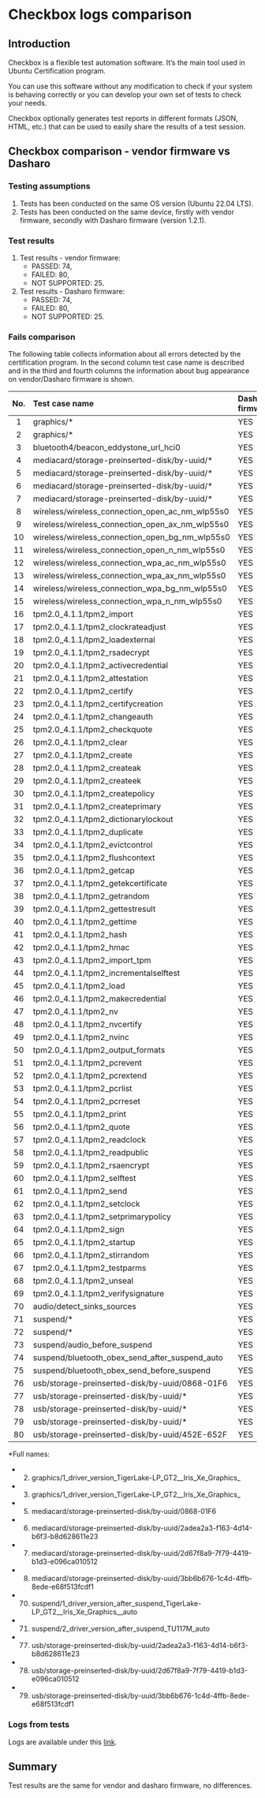 # Checkbox logs comparison

## Introduction

Checkbox is a flexible test automation software. It’s the main tool used in
Ubuntu Certification program.

You can use this software without any modification to check if your system is
behaving correctly or you can develop your own set of tests to check your
needs.

Checkbox optionally generates test reports in different formats
(JSON, HTML, etc.) that can be used to easily share the results of
a test session.

## Checkbox comparison - vendor firmware vs Dasharo

### Testing assumptions

1. Tests has been conducted on the same OS version (Ubuntu 22.04 LTS).
1. Tests has been conducted on the same device, firstly with vendor firmware,
    secondly with Dasharo firmware (version 1.2.1).

### Test results

1. Test results - vendor firmware:
    - PASSED: 74,
    - FAILED: 80,
    - NOT SUPPORTED: 25.
1. Test results - Dasharo firmware:
    - PASSED: 74,
    - FAILED: 80,
    - NOT SUPPORTED: 25.

### Fails comparison

The following table collects information about all errors detected by the
certification program. In the second column test case name is described and in
the third and fourth columns the information about bug appearance on vendor/Dasharo
firmware is shown.

| No.    | Test case name                                  | Dasharo firmware | Vendor firmware |
|:------:|:------------------------------------------------|:-----------------|:----------------|
| 1      | graphics/*                                      | YES              | YES             |
| 2      | graphics/*                                      | YES              | YES             |
| 3      | bluetooth4/beacon_eddystone_url_hci0            | YES              | YES             |
| 4      | mediacard/storage-preinserted-disk/by-uuid/*    | YES              | YES             |
| 5      | mediacard/storage-preinserted-disk/by-uuid/*    | YES              | YES             |
| 6      | mediacard/storage-preinserted-disk/by-uuid/*    | YES              | YES             |
| 7      | mediacard/storage-preinserted-disk/by-uuid/*    | YES              | YES             |
| 8      | wireless/wireless_connection_open_ac_nm_wlp55s0 | YES              | YES             |
| 9      | wireless/wireless_connection_open_ax_nm_wlp55s0 | YES              | YES             |
| 10     | wireless/wireless_connection_open_bg_nm_wlp55s0 | YES              | YES             |
| 11     | wireless/wireless_connection_open_n_nm_wlp55s0  | YES              | YES             |
| 12     | wireless/wireless_connection_wpa_ac_nm_wlp55s0  | YES              | YES             |
| 13     | wireless/wireless_connection_wpa_ax_nm_wlp55s0  | YES              | YES             |
| 14     | wireless/wireless_connection_wpa_bg_nm_wlp55s0  | YES              | YES             |
| 15     | wireless/wireless_connection_wpa_n_nm_wlp55s0   | YES              | YES             |
| 16     | tpm2.0_4.1.1/tpm2_import                        | YES              | YES             |
| 17     | tpm2.0_4.1.1/tpm2_clockrateadjust               | YES              | YES             |
| 18     | tpm2.0_4.1.1/tpm2_loadexternal                  | YES              | YES             |
| 19     | tpm2.0_4.1.1/tpm2_rsadecrypt                    | YES              | YES             |
| 20     | tpm2.0_4.1.1/tpm2_activecredential              | YES              | YES             |
| 21     | tpm2.0_4.1.1/tpm2_attestation                   | YES              | YES             |
| 22     | tpm2.0_4.1.1/tpm2_certify                       | YES              | YES             |
| 23     | tpm2.0_4.1.1/tpm2_certifycreation               | YES              | YES             |
| 24     | tpm2.0_4.1.1/tpm2_changeauth                    | YES              | YES             |
| 25     | tpm2.0_4.1.1/tpm2_checkquote                    | YES              | YES             |
| 26     | tpm2.0_4.1.1/tpm2_clear                         | YES              | YES             |
| 27     | tpm2.0_4.1.1/tpm2_create                        | YES              | YES             |
| 28     | tpm2.0_4.1.1/tpm2_createak                      | YES              | YES             |
| 29     | tpm2.0_4.1.1/tpm2_createek                      | YES              | YES             |
| 30     | tpm2.0_4.1.1/tpm2_createpolicy                  | YES              | YES             |
| 31     | tpm2.0_4.1.1/tpm2_createprimary                 | YES              | YES             |
| 32     | tpm2.0_4.1.1/tpm2_dictionarylockout             | YES              | YES             |
| 33     | tpm2.0_4.1.1/tpm2_duplicate                     | YES              | YES             |
| 34     | tpm2.0_4.1.1/tpm2_evictcontrol                  | YES              | YES             |
| 35     | tpm2.0_4.1.1/tpm2_flushcontext                  | YES              | YES             |
| 36     | tpm2.0_4.1.1/tpm2_getcap                        | YES              | YES             |
| 37     | tpm2.0_4.1.1/tpm2_getekcertificate              | YES              | YES             |
| 38     | tpm2.0_4.1.1/tpm2_getrandom                     | YES              | YES             |
| 39     | tpm2.0_4.1.1/tpm2_gettestresult                 | YES              | YES             |
| 40     | tpm2.0_4.1.1/tpm2_gettime                       | YES              | YES             |
| 41     | tpm2.0_4.1.1/tpm2_hash                          | YES              | YES             |
| 42     | tpm2.0_4.1.1/tpm2_hmac                          | YES              | YES             |
| 43     | tpm2.0_4.1.1/tpm2_import_tpm                    | YES              | YES             |
| 44     | tpm2.0_4.1.1/tpm2_incrementalselftest           | YES              | YES             |
| 45     | tpm2.0_4.1.1/tpm2_load                          | YES              | YES             |
| 46     | tpm2.0_4.1.1/tpm2_makecredential                | YES              | YES             |
| 47     | tpm2.0_4.1.1/tpm2_nv                            | YES              | YES             |
| 48     | tpm2.0_4.1.1/tpm2_nvcertify                     | YES              | YES             |
| 49     | tpm2.0_4.1.1/tpm2_nvinc                         | YES              | YES             |
| 50     | tpm2.0_4.1.1/tpm2_output_formats                | YES              | YES             |
| 51     | tpm2.0_4.1.1/tpm2_pcrevent                      | YES              | YES             |
| 52     | tpm2.0_4.1.1/tpm2_pcrextend                     | YES              | YES             |
| 53     | tpm2.0_4.1.1/tpm2_pcrlist                       | YES              | YES             |
| 54     | tpm2.0_4.1.1/tpm2_pcrreset                      | YES              | YES             |
| 55     | tpm2.0_4.1.1/tpm2_print                         | YES              | YES             |
| 56     | tpm2.0_4.1.1/tpm2_quote                         | YES              | YES             |
| 57     | tpm2.0_4.1.1/tpm2_readclock                     | YES              | YES             |
| 58     | tpm2.0_4.1.1/tpm2_readpublic                    | YES              | YES             |
| 59     | tpm2.0_4.1.1/tpm2_rsaencrypt                    | YES              | YES             |
| 60     | tpm2.0_4.1.1/tpm2_selftest                      | YES              | YES             |
| 61     | tpm2.0_4.1.1/tpm2_send                          | YES              | YES             |
| 62     | tpm2.0_4.1.1/tpm2_setclock                      | YES              | YES             |
| 63     | tpm2.0_4.1.1/tpm2_setprimarypolicy              | YES              | YES             |
| 64     | tpm2.0_4.1.1/tpm2_sign                          | YES              | YES             |
| 65     | tpm2.0_4.1.1/tpm2_startup                       | YES              | YES             |
| 66     | tpm2.0_4.1.1/tpm2_stirrandom                    | YES              | YES             |
| 67     | tpm2.0_4.1.1/tpm2_testparms                     | YES              | YES             |
| 68     | tpm2.0_4.1.1/tpm2_unseal                        | YES              | YES             |
| 69     | tpm2.0_4.1.1/tpm2_verifysignature               | YES              | YES             |
| 70     | audio/detect_sinks_sources                      | YES              | YES             |
| 71     | suspend/*                                       | YES              | YES             |
| 72     | suspend/*                                       | YES              | YES             |
| 73     | suspend/audio_before_suspend                    | YES              | YES             |
| 74     | suspend/bluetooth_obex_send_after_suspend_auto  | YES              | YES             |
| 75     | suspend/bluetooth_obex_send_before_suspend      | YES              | YES             |
| 76     | usb/storage-preinserted-disk/by-uuid/0868-01F6  | YES              | YES             |
| 77     | usb/storage-preinserted-disk/by-uuid/*          | YES              | YES             |
| 78     | usb/storage-preinserted-disk/by-uuid/*          | YES              | YES             |
| 79     | usb/storage-preinserted-disk/by-uuid/*          | YES              | YES             |
| 80     | usb/storage-preinserted-disk/by-uuid/452E-652F  | YES              | YES             |

*Full names:

* 2. graphics/1_driver_version_TigerLake-LP_GT2__Iris_Xe_Graphics_
* 3. graphics/1_driver_version_TigerLake-LP_GT2__Iris_Xe_Graphics_
* 5. mediacard/storage-preinserted-disk/by-uuid/0868-01F6
* 6. mediacard/storage-preinserted-disk/by-uuid/2adea2a3-f163-4d14-b6f3-b8d628611e23
* 7. mediacard/storage-preinserted-disk/by-uuid/2d67f8a9-7f79-4419-b1d3-e096ca010512
* 8. mediacard/storage-preinserted-disk/by-uuid/3bb6b676-1c4d-4ffb-8ede-e68f513fcdf1
* 70. suspend/1_driver_version_after_suspend_TigerLake-LP_GT2__Iris_Xe_Graphics__auto
* 71. suspend/2_driver_version_after_suspend_TU117M_auto
* 77. usb/storage-preinserted-disk/by-uuid/2adea2a3-f163-4d14-b6f3-b8d628611e23
* 78. usb/storage-preinserted-disk/by-uuid/2d67f8a9-7f79-4419-b1d3-e096ca010512
* 79. usb/storage-preinserted-disk/by-uuid/3bb6b676-1c4d-4ffb-8ede-e68f513fcdf1

### Logs from tests

Logs are available under this
[link](https://cloud.3mdeb.com/index.php/apps/files/?dir=/projects/novacustom/tat/logs-checkbox&fileid=480327).

## Summary

Test results are the same for vendor and dasharo firmware, no differences.
